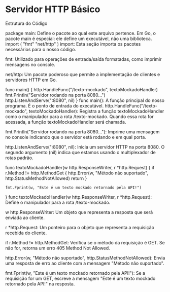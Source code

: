 # Servidor HTTP Básico

Estrutura do Código

package main: Define o pacote ao qual este arquivo pertence. Em Go, o pacote main é especial: ele define um executável, não uma biblioteca.
import (
	"fmt"
	"net/http"
)
import: Esta seção importa os pacotes necessários para o nosso código.

fmt: Utilizado para operações de entrada/saída formatadas, como imprimir mensagens no console.

net/http: Um pacote poderoso que permite a implementação de clientes e servidores HTTP em Go.

func main() {
	http.HandleFunc("/texto-mockado", textoMockadoHandler)
	fmt.Println("Servidor rodando na porta 8080...")
	http.ListenAndServe(":8080", nil)
}
func main(): A função principal do nosso programa. É o ponto de entrada do executável.
http.HandleFunc("/texto-mockado", textoMockadoHandler): Registra a função textoMockadoHandler como o manipulador para a rota /texto-mockado. Quando essa rota for acessada, a função textoMockadoHandler será chamada.

fmt.Println("Servidor rodando na porta 8080..."): Imprime uma mensagem no console indicando que o servidor está rodando e em qual porta.

http.ListenAndServe(":8080", nil): Inicia um servidor HTTP na porta 8080. O segundo argumento (nil) indica que estamos usando o multiplexador de rotas padrão.

func textoMockadoHandler(w http.ResponseWriter, r *http.Request) {
	if r.Method != http.MethodGet {
		http.Error(w, "Método não suportado", http.StatusMethodNotAllowed)
		return
	}

	fmt.Fprint(w, "Este é um texto mockado retornado pela API!")
}
func textoMockadoHandler(w http.ResponseWriter, r *http.Request): Define o manipulador para a rota /texto-mockado.

w http.ResponseWriter: Um objeto que representa a resposta que será enviada ao cliente.

r *http.Request: Um ponteiro para o objeto que representa a requisição recebida do cliente.

if r.Method != http.MethodGet: Verifica se o método da requisição é GET. Se não for, retorna um erro 405 Method Not Allowed.

http.Error(w, "Método não suportado", http.StatusMethodNotAllowed): Envia uma resposta de erro ao cliente com a mensagem "Método não suportado".

fmt.Fprint(w, "Este é um texto mockado retornado pela API!"): Se a requisição for um GET, escreve a mensagem "Este é um texto mockado retornado pela API!" na resposta.
